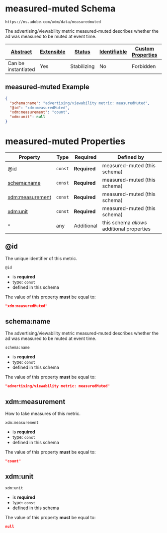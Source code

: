 
# measured-muted Schema

```
https://ns.adobe.com/xdm/data/measuredmuted
```

The advertising/viewability metric measured-muted describes whether the ad was measured to be muted at event time.

| [Abstract](../../abstract.md) | [Extensible](../../extensions.md) | [Status](../../status.md) | [Identifiable](../../id.md) | [Custom Properties](../../extensions.md) | [Additional Properties](../../extensions.md) | Defined In |
|-------------------------------|-----------------------------------|---------------------------|-----------------------------|------------------------------------------|----------------------------------------------|------------|
| Can be instantiated | Yes | Stabilizing | No | Forbidden | Permitted | [data/measuredmuted.schema.json](data/measuredmuted.schema.json) |

## measured-muted Example
```json
{
  "schema:name": "advertising/viewability metric: measuredMuted",
  "@id": "xdm:measuredMuted",
  "xdm:measurement": "count",
  "xdm:unit": null
}
```

# measured-muted Properties

| Property | Type | Required | Defined by |
|----------|------|----------|------------|
| [@id](#@id) | `const` | **Required** | measured-muted (this schema) |
| [schema:name](#schemaname) | `const` | **Required** | measured-muted (this schema) |
| [xdm:measurement](#xdmmeasurement) | `const` | **Required** | measured-muted (this schema) |
| [xdm:unit](#xdmunit) | `const` | **Required** | measured-muted (this schema) |
| `*` | any | Additional | this schema *allows* additional properties |

## @id

The unique identifier of this metric.

`@id`
* is **required**
* type: `const`
* defined in this schema

The value of this property **must** be equal to:

```json
"xdm:measuredMuted"
```





## schema:name

The advertising/viewability metric measured-muted describes whether the ad was measured to be muted at event time.

`schema:name`
* is **required**
* type: `const`
* defined in this schema

The value of this property **must** be equal to:

```json
"advertising/viewability metric: measuredMuted"
```





## xdm:measurement

How to take measures of this metric.

`xdm:measurement`
* is **required**
* type: `const`
* defined in this schema

The value of this property **must** be equal to:

```json
"count"
```





## xdm:unit


`xdm:unit`
* is **required**
* type: `const`
* defined in this schema

The value of this property **must** be equal to:

```json
null
```





